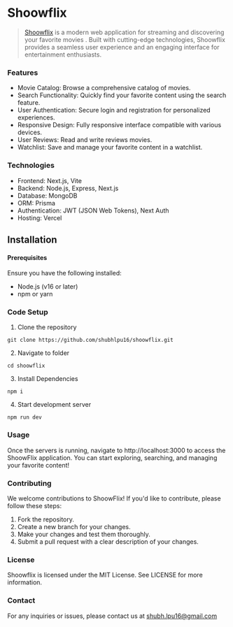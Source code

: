 # Shoowflix
> [Shoowflix](https://shoowflix.vercel.app/) is a modern web application for streaming and discovering your favorite movies . Built with cutting-edge technologies, Shoowflix provides a seamless user experience and an engaging interface for entertainment enthusiasts.

### Features
- Movie Catalog: Browse a comprehensive catalog of movies.
- Search Functionality: Quickly find your favorite content using the search feature.
- User Authentication: Secure login and registration for personalized experiences.
- Responsive Design: Fully responsive interface compatible with various devices.
- User Reviews: Read and write reviews movies.
- Watchlist: Save and manage your favorite content in a watchlist.


### Technologies
- Frontend: Next.js, Vite
- Backend: Node.js, Express, Next.js
- Database: MongoDB
- ORM: Prisma
- Authentication: JWT (JSON Web Tokens), Next Auth
- Hosting: Vercel


## Installation

#### Prerequisites
Ensure you have the following installed:
- Node.js (v16 or later)
- npm or yarn

### Code Setup

1. Clone the repository
```
git clone https://github.com/shubhlpu16/shoowflix.git
```
2. Navigate to folder
```
cd shoowflix
```

3. Install Dependencies
```
npm i 
```

4. Start development server
```
npm run dev
```

### Usage
Once the servers is running, navigate to http://localhost:3000 to access the ShoowFlix application. You can start exploring, searching, and managing your favorite content!

### Contributing
We welcome contributions to ShoowFlix! If you'd like to contribute, please follow these steps:

1. Fork the repository.
2. Create a new branch for your changes.
3. Make your changes and test them thoroughly.
4. Submit a pull request with a clear description of your changes.


### License
Shoowflix is licensed under the MIT License. See LICENSE for more information.

### Contact
For any inquiries or issues, please contact us at shubh.lpu16@gmail.com
